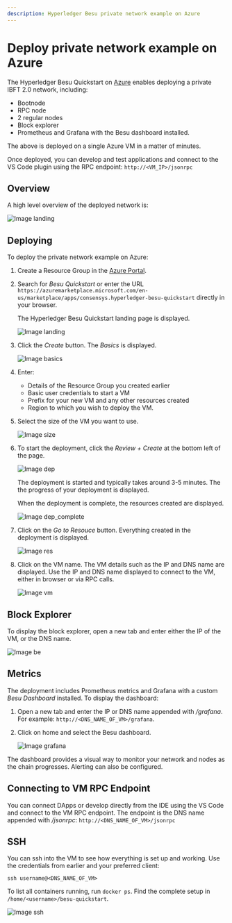 ```yaml
---
description: Hyperledger Besu private network example on Azure
---
```


# Deploy private network example on Azure

The Hyperledger Besu Quickstart on [Azure](https://azuremarketplace.microsoft.com/en-us/marketplace/apps/consensys.hyperledger-besu-quickstart)
enables deploying a private IBFT 2.0 network, including:

* Bootnode
* RPC node
* 2 regular nodes
* Block explorer
* Prometheus and Grafana with the Besu dashboard installed.

The above is deployed on a single Azure VM in a matter of minutes.

Once deployed, you can develop and test applications and connect to the VS Code plugin using the RPC
endpoint: `http://<VM_IP>/jsonrpc`

## Overview

A high level overview of the deployed network is:

![Image landing](../../images/sampleNetworks-poa.png)

## Deploying

To deploy the private network example on Azure:

1. Create a Resource Group in the [Azure Portal](https://portal.azure.com).

1. Search for _Besu Quickstart_ or enter the URL `https://azuremarketplace.microsoft.com/en-us/marketplace/apps/consensys.hyperledger-besu-quickstart`
   directly in your browser.

    The Hyperledger Besu Quickstart landing page is displayed.

    ![Image landing](../../images/mp_0_landing.png)

1. Click the _Create_ button. The _Basics_ is displayed.

    ![Image basics](../../images/mp_1_basics.png)

1. Enter:

    * Details of the Resource Group you created earlier
    * Basic user credentials to start a VM
    * Prefix for your new VM and any other resources created
    * Region to which you wish to deploy the VM.

1. Select the size of the VM you want to use.

    ![Image size](../../images/mp_2_size.png)

1. To start the deployment, click the _Review + Create_ at the bottom left of the page.

    ![Image dep](../../images/mp_4_deployment.png)

     The deployment is started and typically takes around 3-5 minutes. The the progress of your
     deployment is displayed.

     When the deployment is complete, the resources created are displayed.

     ![Image dep_complete](../../images/mp_5_deployment_complete.png)

1. Click on the _Go to Resouce_ button. Everything created in the deployment is displayed.

    ![Image res](../../images/mp_6_resource.png)

1. Click on the VM name. The VM details such as the IP and DNS name are displayed. Use the IP and
   DNS name displayed to connect to the VM, either in browser or via RPC calls.

    ![Image vm](../../images/mp_7_vm.png)

## Block Explorer

To display the block explorer, open a new tab and enter either the IP of the VM, or the DNS name.

![Image be](../../images/mp_8_block_explorer.png)

## Metrics

The deployment includes Prometheus metrics and Grafana with a custom _Besu Dashboard_ installed.
To display the dashboard:

1. Open a new tab and enter the IP or DNS name appended with _/grafana_.
   For example: `http://<DNS_NAME_OF_VM>/grafana`.

1. Click on home and select the Besu dashboard.

    ![Image grafana](../../images/mp_9_grafana.png)

The dashboard provides a visual way to monitor your network and nodes as the chain progresses.
Alerting can also be configured.

## Connecting to VM RPC Endpoint

You can connect DApps or develop directly from the IDE using the VS Code and connect to the VM RPC
endpoint. The endpoint is the DNS name appended with _/jsonrpc_: `http://<DNS_NAME_OF_VM>/jsonrpc`

## SSH

You can ssh into the VM to see how everything is set up and working. Use the credentials from
earlier and your preferred client:

`ssh username@<DNS_NAME_OF_VM>`

To list all containers running, run `docker ps`. Find the complete setup in `/home/<username>/besu-quickstart`.

![Image ssh](../../images/mp_10_ssh.png)
